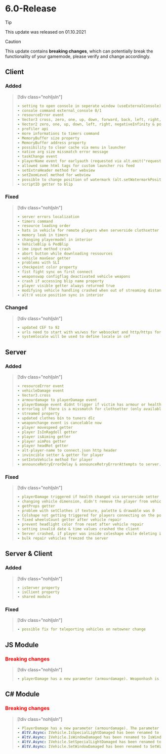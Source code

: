 # 6.0-Release

> [!TIP]
> This update was released on 01.10.2021

> [!CAUTION]
> This update contains **breaking changes**, which can potentially break the functionality of your gamemode, please verify and change accordingly.

## Client

### Added

> [!div class="nohljsln"]
> ```yaml
> - setting to open console in seperate window (useExternalConsole)
> - console command external_console 0/1
> - resourceError event
> - Vector3 cross, zero, one, up, down, forward, back, left, right, negativeInfinity & positiveInfinity
> - Vector2 zero, one, up, down, left, right, negativeInfinity & positiveInfinity
> - profiler api
> - more informations to timers command
> - MemoryBuffer size property
> - MemoryBuffer address property
> - possibility to clear cache via menu in launcher
> - native arg size missmatch error message
> - taskChange event
> - playerName event for earlyauth (requested via alt.emit("requestPlayerName"))
> - allowed some html tags for custom launcher rss feed
> - setExtraHeader method for webview
> - setZoomLevel method for webview
> - possible to change position of watermark (alt.setWatermarkPosition)
> - scriptID getter to blip
> ```

### Fixed

> [!div class="nohljsln"]
> ```yaml
> - server errors localization
> - timers command
> - resource loading order
> - hats in vehicle for remote players when serverside clothsetter was used
> - memory leak in timers
> - changing playermodel in interior
> - VehicleBlip & PedBlip
> - ime input method crash
> - abort button while downloading ressources
> - vehicle maxGear getter
> - problems with SLI
> - checkpoint color property
> - fist fight sync on first connect
> - weaponswap configflag deactivated vehicle weapons
> - crash if accessing blip name property
> - player visible getter always returned true
> - modifying vehicle handling crashed when out of streaming distance
> - alt:V voice position sync in interior
> ```

### Changed

> [!div class="nohljsln"]
> ```yaml
> - updated CEF to 92
> - urls need to start with ws/wss for websocket and http/https for http client
> - systemlocale will be used to define locale in cef
> ```

## Server

### Added

> [!div class="nohljsln"]
> ```yaml
> - resourceError event
> - vehicleDamage event
> - Vector3.cross
> - armourdamage to playerDamage event
> - playerDamage event didnt trigger if victim has armour or health greater then 200
> - errorlog if there is a missmatch for clothsetter (only available in debug)
> - streamed property
> - updated clothes bin to tuners dlc
> - weaponchange event is cancelable now
> - player movespeed getter
> - player IsInRagdoll getter
> - player isAiming getter
> - player aimPos getter
> - player headRot getter
> - alt-player-name to connect.json http header
> - invincible setter & getter for player
> - setIntoVehicle method for player
> - announceRetryErrorDelay & announceRetryErrorAttempts to server.cfg
> ```

### Fixed

> [!div class="nohljsln"]
> ```yaml
> - playerDamage triggered if health changed via serverside setter
> - changing vehicle dimension, didn't remove the player from vehicle
> - getProps getter
> - problem with setClothes if texture, palette & drawable was 0
> - Colshape not getting triggered for players connecting on the position of the Colshape
> - fixed wheelsCount getter after vehicle repair
> - prevent headlight color from reset after vehicle repair
> - setting invalid date & time values crashed the client
> - Server crashed, if player was inside coleshape while deleting it
> - bulk repair vehicles freezed the server
> ```

## Server & Client

### Added

> [!div class="nohljsln"]
> ```yaml
> - isServer property
> - isClient property
> - shared module
> ```

### Fixed

> [!div class="nohljsln"]
> ```yaml
> - possible fix for teleporting vehicles on netowner change
> ```

## JS Module

### <span style="color: red;">Breaking changes</span>

> [!div class="nohljsln"]
> ```yaml
> - playerDamage has a new parameter (armourdamage). Weaponhash is now the 5th parameter instead of the 4th.
> ```

## C# Module

### <span style="color: red;">Breaking changes</span>

> [!div class="nohljsln"]
> ```yaml
> - PlayerDamage has a new parameter (armourdamage). The parameter is the 5th parameter now.
> - AltV.Async: IVehicle.IsSpecialLightDamaged has been renamed to IsSpecialLightDamagedAsync
> - AltV.Async: IVehicle.IsWindowDamaged has been renamed to IsWindowDamagedAsync
> - AltV.Async: IVehicle.SetSpecialLightDamaged has been renamed to SetSpecialLightDamagedAsync
> - AltV.Async: IVehicle.SetWindowDamaged has been renamed to SetWindowDamagedAsync
> ```
